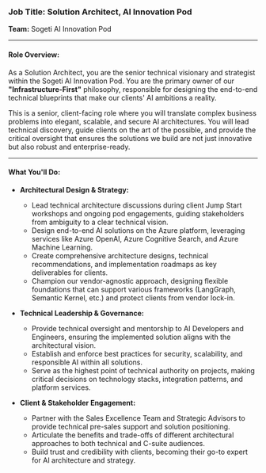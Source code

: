 ### **Job Title: Solution Architect, AI Innovation Pod**

**Team:** Sogeti AI Innovation Pod

-----

#### **Role Overview:**

As a Solution Architect, you are the senior technical visionary and strategist within the Sogeti AI Innovation Pod. You are the primary owner of our **"Infrastructure-First"** philosophy, responsible for designing the end-to-end technical blueprints that make our clients' AI ambitions a reality.

This is a senior, client-facing role where you will translate complex business problems into elegant, scalable, and secure AI architectures. You will lead technical discovery, guide clients on the art of the possible, and provide the critical oversight that ensures the solutions we build are not just innovative but also robust and enterprise-ready.

-----

#### **What You'll Do:**

  * **Architectural Design & Strategy:**

      * Lead technical architecture discussions during client Jump Start workshops and ongoing pod engagements, guiding stakeholders from ambiguity to a clear technical vision.
      * Design end-to-end AI solutions on the Azure platform, leveraging services like Azure OpenAI, Azure Cognitive Search, and Azure Machine Learning.
      * Create comprehensive architecture designs, technical recommendations, and implementation roadmaps as key deliverables for clients.
      * Champion our vendor-agnostic approach, designing flexible foundations that can support various frameworks (LangGraph, Semantic Kernel, etc.) and protect clients from vendor lock-in.

  * **Technical Leadership & Governance:**

      * Provide technical oversight and mentorship to AI Developers and Engineers, ensuring the implemented solution aligns with the architectural vision.
      * Establish and enforce best practices for security, scalability, and responsible AI within all solutions.
      * Serve as the highest point of technical authority on projects, making critical decisions on technology stacks, integration patterns, and platform services.

  * **Client & Stakeholder Engagement:**

      * Partner with the Sales Excellence Team and Strategic Advisors to provide technical pre-sales support and solution positioning.
      * Articulate the benefits and trade-offs of different architectural approaches to both technical and C-suite audiences.
      * Build trust and credibility with clients, becoming their go-to expert for AI architecture and strategy.
